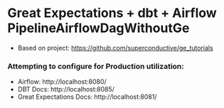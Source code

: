# Great Expectations + dbt + Airflow PipelineAirflowDagWithoutGe

* Based on project: https://github.com/superconductive/ge_tutorials

### Attempting to configure for Production utilization:
* Airflow: http://localhost:8080/
* DBT Docs: http://localhost:8085/
* Great Expectations Docs: http://localhost:8081/
